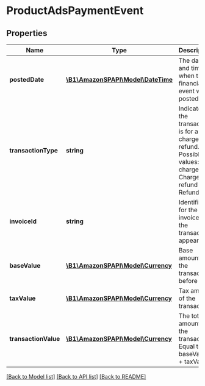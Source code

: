 # ProductAdsPaymentEvent

## Properties
Name | Type | Description | Notes
------------ | ------------- | ------------- | -------------
**postedDate** | [**\B1\AmazonSPAPI\Model\\DateTime**](\DateTime.md) | The date and time when the financial event was posted. | [optional] 
**transactionType** | **string** | Indicates if the transaction is for a charge or a refund.  Possible values:  * charge - Charge  * refund - Refund | [optional] 
**invoiceId** | **string** | Identifier for the invoice that the transaction appears in. | [optional] 
**baseValue** | [**\B1\AmazonSPAPI\Model\Currency**](Currency.md) | Base amount of the transaction, before tax. | [optional] 
**taxValue** | [**\B1\AmazonSPAPI\Model\Currency**](Currency.md) | Tax amount of the transaction. | [optional] 
**transactionValue** | [**\B1\AmazonSPAPI\Model\Currency**](Currency.md) | The total amount of the transaction. Equal to baseValue + taxValue. | [optional] 

[[Back to Model list]](../README.md#documentation-for-models) [[Back to API list]](../README.md#documentation-for-api-endpoints) [[Back to README]](../README.md)


